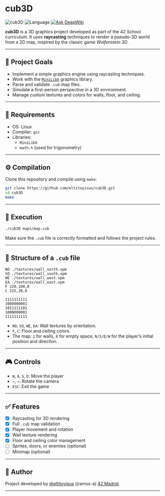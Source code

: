 # cub3D

![cub3D](https://img.shields.io/badge/42-Project-blue)
![Language](https://img.shields.io/badge/C-100%25-blue)
[![Ask DeepWiki](https://deepwiki.com/badge.svg)](https://deepwiki.com/eltitoyisus/cub3D)

**cub3D** is a 3D graphics project developed as part of the 42 School curriculum. It uses **raycasting** techniques to render a pseudo-3D world from a 2D map, inspired by the classic game *Wolfenstein 3D*.

---

## 🎯 Project Goals

- Implement a simple graphics engine using raycasting techniques.
- Work with the [`MiniLibX`](https://harm-smits.github.io/42docs/libs/minilibx) graphics library.
- Parse and validate `.cub` map files.
- Simulate a first-person perspective in a 3D environment.
- Manage custom textures and colors for walls, floor, and ceiling.

---

## 🔧 Requirements

- OS: Linux
- Compiler: `gcc`
- Libraries:
  - `MiniLibX`
  - `math.h` (used for trigonometry)

---

## ⚙️ Compilation

Clone this repository and compile using `make`:

```bash
git clone https://github.com/eltitoyisus/cub3D.git
cd cub3D
make
```

---

## 🚀 Execution

```bash
./cub3D maps/map.cub
```

Make sure the `.cub` file is correctly formatted and follows the project rules.

---

## 🧾 Structure of a `.cub` file

```cub
NO ./textures/wall_north.xpm
SO ./textures/wall_south.xpm
WE ./textures/wall_west.xpm
EA ./textures/wall_east.xpm
F 220,100,0
C 225,30,0

1111111111
1000000001
1011111101
100N000001
1111111111
```

- `NO`, `SO`, `WE`, `EA`: Wall textures by orientation.
- `F`, `C`: Floor and ceiling colors.
- The map: `1` for walls, `0` for empty space, `N/S/E/W` for the player’s initial position and direction.

---

## 🎮 Controls

- `W`, `A`, `S`, `D`: Move the player
- `←`, `→`: Rotate the camera
- `ESC`: Exit the game

---

## ✅ Features

- [x] Raycasting for 3D rendering
- [x] Full `.cub` map validation
- [x] Player movement and rotation
- [x] Wall texture rendering
- [x] Floor and ceiling color management
- [ ] Sprites, doors, or enemies (optional)
- [ ] Minimap (optional)

---

## 👤 Author

Project developed by [@eltitoyisus](https://github.com/eltitoyisus) (jramos-a)  [42 Madrid](https://42.fr/).

---
